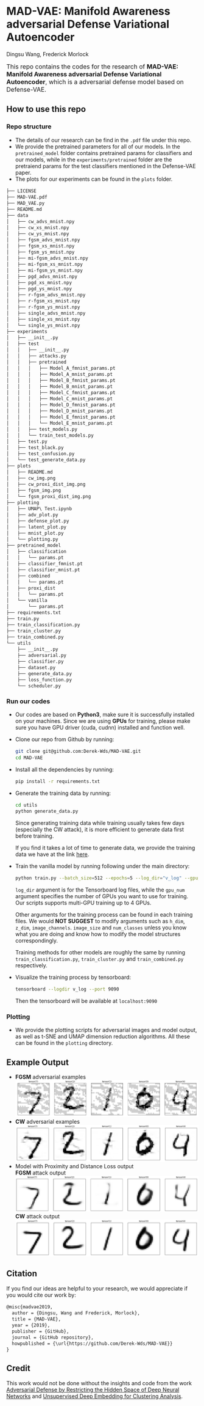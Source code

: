 # MAD-VAE: Manifold Awareness adversarial Defense Variational Autoencoder

Dingsu Wang, Frederick Morlock

<font size="3">This repo contains the codes for the research of **MAD-VAE: Manifold Awareness adversarial Defense Variational Autoencoder**, which is a adversarial defense model based on Defense-VAE.</font>

## How to use this repo
### Repo structure

* The details of our research can be find in the `.pdf` file under this repo.
* We provide the pretrained parameters for all of our models. In the `pretrained_model` folder contains pretrained params for classifiers and our models, while in the `experiments/pretrained` folder are the pretraiend params for the test classifiers mentioned in the Defense-VAE paper.
* The plots for our experiments can be found in the `plots` folder.
```
├── LICENSE
├── MAD-VAE.pdf
├── MAD_VAE.py
├── README.md
├── data
│   ├── cw_advs_mnist.npy
│   ├── cw_xs_mnist.npy
│   ├── cw_ys_mnist.npy
│   ├── fgsm_advs_mnist.npy
│   ├── fgsm_xs_mnist.npy
│   ├── fgsm_ys_mnist.npy
│   ├── mi-fgsm_advs_mnist.npy
│   ├── mi-fgsm_xs_mnist.npy
│   ├── mi-fgsm_ys_mnist.npy
│   ├── pgd_advs_mnist.npy
│   ├── pgd_xs_mnist.npy
│   ├── pgd_ys_mnist.npy
│   ├── r-fgsm_advs_mnist.npy
│   ├── r-fgsm_xs_mnist.npy
│   ├── r-fgsm_ys_mnist.npy
│   ├── single_advs_mnist.npy
│   ├── single_xs_mnist.npy
│   └── single_ys_mnist.npy
├── experiments
│   ├── __init__.py
│   ├── test
│   │   ├── __init__.py
│   │   ├── attacks.py
│   │   ├── pretrained
│   │   │   ├── Model_A_fmnist_params.pt
│   │   │   ├── Model_A_mnist_params.pt
│   │   │   ├── Model_B_fmnist_params.pt
│   │   │   ├── Model_B_mnist_params.pt
│   │   │   ├── Model_C_fmnist_params.pt
│   │   │   ├── Model_C_mnist_params.pt
│   │   │   ├── Model_D_fmnist_params.pt
│   │   │   ├── Model_D_mnist_params.pt
│   │   │   ├── Model_E_fmnist_params.pt
│   │   │   └── Model_E_mnist_params.pt
│   │   ├── test_models.py
│   │   └── train_test_models.py
│   ├── test.py
│   ├── test_black.py
│   ├── test_confusion.py
│   └── test_generate_data.py
├── plots
│   ├── README.md
│   ├── cw_img.png
│   ├── cw_proxi_dist_img.png
│   ├── fgsm_img.png
│   └── fgsm_proxi_dist_img.png
├── plotting
│   ├── UMAP\ Test.ipynb
│   ├── adv_plot.py
│   ├── defense_plot.py
│   ├── latent_plot.py
│   ├── mnist_plot.py
│   └── plotting.py
├── pretrained_model
│   ├── classification
│   │   └── params.pt
│   ├── classifier_fmnist.pt
│   ├── classifier_mnist.pt
│   ├── combined
│   │   └── params.pt
│   ├── proxi_dist
│   │   └── params.pt
│   └── vanilla
│       └── params.pt
├── requirements.txt
├── train.py
├── train_classification.py
├── train_cluster.py
├── train_combined.py
└── utils
    ├── __init__.py
    ├── adversarial.py
    ├── classifier.py
    ├── dataset.py
    ├── generate_data.py
    ├── loss_function.py
    └── scheduler.py

```

### Run our codes
* Our codes are based on **Python3**, make sure it is successfully installed on your machines. Since we are using **GPUs** for training, please make sure you have GPU driver (cuda, cudnn) installed and function well.
* Clone our repo from Github by running:
  ```bash
  git clone git@github.com:Derek-Wds/MAD-VAE.git
  cd MAD-VAE
  ```
* Install all the dependencies by running:
  ```bash
  pip install -r requirements.txt
  ```
* Generate the training data by running:
  ```bash
  cd utils
  python generate_data.py
  ```
  Since generating training data while training usually takes few days (especially the CW attack), it is more efficient to generate data first before training.

  If you find it takes a lot of time to generate data, we provide the training data we have at the link [here](https://drive.google.com/drive/folders/1SVGPW6_Vm9cqXT2MpzULv-xfG8PXwMHw?usp=sharing).

* Train the vanilla model by running following under the main directory:
  ```bash
  python train.py --batch_size=512 --epochs=5 --log_dir="v_log" --gpu_num=2
  ```
  `log_dir` argument is for the Tensorboard log files, while the `gpu_num` argument specifies the number of GPUs you want to use for training. Our scripts supports multi-GPU training up to 4 GPUs.

  Other arguments for the training process can be found in each training files. We would **NOT SUGGEST** to modify arguments such as `h_dim`, `z_dim`, `image_channels`. `image_size` and `num_classes` unless you know what you are doing and know how to modify the model structures correspondingly.

  Training methods for other models are roughly the same by running `train_classification.py`, `train_cluster.py` and `train_combined.py` respectively.

* Visualize the training process by tensorboard:
  ```bash
  tensorboard --logdir v_log --port 9090
  ```
  Then the tensorboard will be available at `localhost:9090`

### Plotting
* We provide the plotting scripts for adversarial images and model output, as well as t-SNE and UMAP dimension reduction algorithms. All these can be found in the `plotting` directory.

## Example Output
* **FGSM** adversarial examples\
![FGSM attack](/plots/fgsm_img.png)
* **CW** adversarial examples\
![CW attack](/plots/cw_img.png)
* Model with Proximity and Distance Loss output\
  **FGSM** attack output
![FGSM proxi out](/plots/fgsm_proxi_dist_img.png)\
  **CW** attack output
![CW proxi out](/plots/cw_proxi_dist_img.png)

## Citation
If you find our ideas are helpful to your research, we would appreciate if you would cite our work by:
```
@misc{madvae2019,
  author = {Dingsu, Wang and Frederick, Morlock},
  title = {MAD-VAE},
  year = {2019},
  publisher = {GitHub},
  journal = {GitHub repository},
  howpublished = {\url{https://github.com/Derek-Wds/MAD-VAE}}
}
```
## Credit
This work would not be done without the insights and code from the work [Adversarial Defense by Restricting the Hidden Space of Deep Neural Networks](https://github.com/aamir-mustafa/pcl-adversarial-defense) and [Unsupervised Deep Embedding for Clustering Analysis](https://arxiv.org/abs/1511.06335).